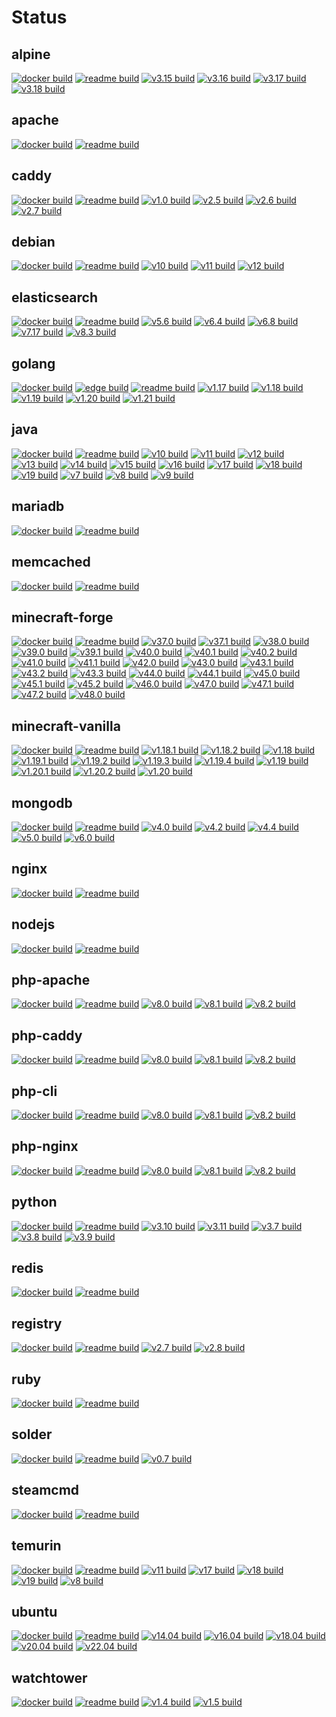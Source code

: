 # Status

## alpine
[![docker build](https://github.com/dockhippie/alpine/actions/workflows/docker.yml/badge.svg)](https://github.com/dockhippie/alpine/actions/workflows/docker.yml) [![readme build](https://github.com/dockhippie/alpine/actions/workflows/readme.yml/badge.svg)](https://github.com/dockhippie/alpine/actions/workflows/readme.yml) [![v3.15 build](https://github.com/dockhippie/alpine/actions/workflows/v3.15.yml/badge.svg)](https://github.com/dockhippie/alpine/actions/workflows/v3.15.yml) [![v3.16 build](https://github.com/dockhippie/alpine/actions/workflows/v3.16.yml/badge.svg)](https://github.com/dockhippie/alpine/actions/workflows/v3.16.yml) [![v3.17 build](https://github.com/dockhippie/alpine/actions/workflows/v3.17.yml/badge.svg)](https://github.com/dockhippie/alpine/actions/workflows/v3.17.yml) [![v3.18 build](https://github.com/dockhippie/alpine/actions/workflows/v3.18.yml/badge.svg)](https://github.com/dockhippie/alpine/actions/workflows/v3.18.yml)

## apache
[![docker build](https://github.com/dockhippie/apache/actions/workflows/docker.yml/badge.svg)](https://github.com/dockhippie/apache/actions/workflows/docker.yml) [![readme build](https://github.com/dockhippie/apache/actions/workflows/readme.yml/badge.svg)](https://github.com/dockhippie/apache/actions/workflows/readme.yml)

## caddy
[![docker build](https://github.com/dockhippie/caddy/actions/workflows/docker.yml/badge.svg)](https://github.com/dockhippie/caddy/actions/workflows/docker.yml) [![readme build](https://github.com/dockhippie/caddy/actions/workflows/readme.yml/badge.svg)](https://github.com/dockhippie/caddy/actions/workflows/readme.yml) [![v1.0 build](https://github.com/dockhippie/caddy/actions/workflows/v1.0.yml/badge.svg)](https://github.com/dockhippie/caddy/actions/workflows/v1.0.yml) [![v2.5 build](https://github.com/dockhippie/caddy/actions/workflows/v2.5.yml/badge.svg)](https://github.com/dockhippie/caddy/actions/workflows/v2.5.yml) [![v2.6 build](https://github.com/dockhippie/caddy/actions/workflows/v2.6.yml/badge.svg)](https://github.com/dockhippie/caddy/actions/workflows/v2.6.yml) [![v2.7 build](https://github.com/dockhippie/caddy/actions/workflows/v2.7.yml/badge.svg)](https://github.com/dockhippie/caddy/actions/workflows/v2.7.yml)

## debian
[![docker build](https://github.com/dockhippie/debian/actions/workflows/docker.yml/badge.svg)](https://github.com/dockhippie/debian/actions/workflows/docker.yml) [![readme build](https://github.com/dockhippie/debian/actions/workflows/readme.yml/badge.svg)](https://github.com/dockhippie/debian/actions/workflows/readme.yml) [![v10 build](https://github.com/dockhippie/debian/actions/workflows/v10.yml/badge.svg)](https://github.com/dockhippie/debian/actions/workflows/v10.yml) [![v11 build](https://github.com/dockhippie/debian/actions/workflows/v11.yml/badge.svg)](https://github.com/dockhippie/debian/actions/workflows/v11.yml) [![v12 build](https://github.com/dockhippie/debian/actions/workflows/v12.yml/badge.svg)](https://github.com/dockhippie/debian/actions/workflows/v12.yml)

## elasticsearch
[![docker build](https://github.com/dockhippie/elasticsearch/actions/workflows/docker.yml/badge.svg)](https://github.com/dockhippie/elasticsearch/actions/workflows/docker.yml) [![readme build](https://github.com/dockhippie/elasticsearch/actions/workflows/readme.yml/badge.svg)](https://github.com/dockhippie/elasticsearch/actions/workflows/readme.yml) [![v5.6 build](https://github.com/dockhippie/elasticsearch/actions/workflows/v5.6.yml/badge.svg)](https://github.com/dockhippie/elasticsearch/actions/workflows/v5.6.yml) [![v6.4 build](https://github.com/dockhippie/elasticsearch/actions/workflows/v6.4.yml/badge.svg)](https://github.com/dockhippie/elasticsearch/actions/workflows/v6.4.yml) [![v6.8 build](https://github.com/dockhippie/elasticsearch/actions/workflows/v6.8.yml/badge.svg)](https://github.com/dockhippie/elasticsearch/actions/workflows/v6.8.yml) [![v7.17 build](https://github.com/dockhippie/elasticsearch/actions/workflows/v7.17.yml/badge.svg)](https://github.com/dockhippie/elasticsearch/actions/workflows/v7.17.yml) [![v8.3 build](https://github.com/dockhippie/elasticsearch/actions/workflows/v8.3.yml/badge.svg)](https://github.com/dockhippie/elasticsearch/actions/workflows/v8.3.yml)

## golang
[![docker build](https://github.com/dockhippie/golang/actions/workflows/docker.yml/badge.svg)](https://github.com/dockhippie/golang/actions/workflows/docker.yml) [![edge build](https://github.com/dockhippie/golang/actions/workflows/edge.yml/badge.svg)](https://github.com/dockhippie/golang/actions/workflows/edge.yml) [![readme build](https://github.com/dockhippie/golang/actions/workflows/readme.yml/badge.svg)](https://github.com/dockhippie/golang/actions/workflows/readme.yml) [![v1.17 build](https://github.com/dockhippie/golang/actions/workflows/v1.17.yml/badge.svg)](https://github.com/dockhippie/golang/actions/workflows/v1.17.yml) [![v1.18 build](https://github.com/dockhippie/golang/actions/workflows/v1.18.yml/badge.svg)](https://github.com/dockhippie/golang/actions/workflows/v1.18.yml) [![v1.19 build](https://github.com/dockhippie/golang/actions/workflows/v1.19.yml/badge.svg)](https://github.com/dockhippie/golang/actions/workflows/v1.19.yml) [![v1.20 build](https://github.com/dockhippie/golang/actions/workflows/v1.20.yml/badge.svg)](https://github.com/dockhippie/golang/actions/workflows/v1.20.yml) [![v1.21 build](https://github.com/dockhippie/golang/actions/workflows/v1.21.yml/badge.svg)](https://github.com/dockhippie/golang/actions/workflows/v1.21.yml)

## java
[![docker build](https://github.com/dockhippie/java/actions/workflows/docker.yml/badge.svg)](https://github.com/dockhippie/java/actions/workflows/docker.yml) [![readme build](https://github.com/dockhippie/java/actions/workflows/readme.yml/badge.svg)](https://github.com/dockhippie/java/actions/workflows/readme.yml) [![v10 build](https://github.com/dockhippie/java/actions/workflows/v10.yml/badge.svg)](https://github.com/dockhippie/java/actions/workflows/v10.yml) [![v11 build](https://github.com/dockhippie/java/actions/workflows/v11.yml/badge.svg)](https://github.com/dockhippie/java/actions/workflows/v11.yml) [![v12 build](https://github.com/dockhippie/java/actions/workflows/v12.yml/badge.svg)](https://github.com/dockhippie/java/actions/workflows/v12.yml) [![v13 build](https://github.com/dockhippie/java/actions/workflows/v13.yml/badge.svg)](https://github.com/dockhippie/java/actions/workflows/v13.yml) [![v14 build](https://github.com/dockhippie/java/actions/workflows/v14.yml/badge.svg)](https://github.com/dockhippie/java/actions/workflows/v14.yml) [![v15 build](https://github.com/dockhippie/java/actions/workflows/v15.yml/badge.svg)](https://github.com/dockhippie/java/actions/workflows/v15.yml) [![v16 build](https://github.com/dockhippie/java/actions/workflows/v16.yml/badge.svg)](https://github.com/dockhippie/java/actions/workflows/v16.yml) [![v17 build](https://github.com/dockhippie/java/actions/workflows/v17.yml/badge.svg)](https://github.com/dockhippie/java/actions/workflows/v17.yml) [![v18 build](https://github.com/dockhippie/java/actions/workflows/v18.yml/badge.svg)](https://github.com/dockhippie/java/actions/workflows/v18.yml) [![v19 build](https://github.com/dockhippie/java/actions/workflows/v19.yml/badge.svg)](https://github.com/dockhippie/java/actions/workflows/v19.yml) [![v7 build](https://github.com/dockhippie/java/actions/workflows/v7.yml/badge.svg)](https://github.com/dockhippie/java/actions/workflows/v7.yml) [![v8 build](https://github.com/dockhippie/java/actions/workflows/v8.yml/badge.svg)](https://github.com/dockhippie/java/actions/workflows/v8.yml) [![v9 build](https://github.com/dockhippie/java/actions/workflows/v9.yml/badge.svg)](https://github.com/dockhippie/java/actions/workflows/v9.yml)

## mariadb
[![docker build](https://github.com/dockhippie/mariadb/actions/workflows/docker.yml/badge.svg)](https://github.com/dockhippie/mariadb/actions/workflows/docker.yml) [![readme build](https://github.com/dockhippie/mariadb/actions/workflows/readme.yml/badge.svg)](https://github.com/dockhippie/mariadb/actions/workflows/readme.yml)

## memcached
[![docker build](https://github.com/dockhippie/memcached/actions/workflows/docker.yml/badge.svg)](https://github.com/dockhippie/memcached/actions/workflows/docker.yml) [![readme build](https://github.com/dockhippie/memcached/actions/workflows/readme.yml/badge.svg)](https://github.com/dockhippie/memcached/actions/workflows/readme.yml)

## minecraft-forge
[![docker build](https://github.com/dockhippie/minecraft-forge/actions/workflows/docker.yml/badge.svg)](https://github.com/dockhippie/minecraft-forge/actions/workflows/docker.yml) [![readme build](https://github.com/dockhippie/minecraft-forge/actions/workflows/readme.yml/badge.svg)](https://github.com/dockhippie/minecraft-forge/actions/workflows/readme.yml) [![v37.0 build](https://github.com/dockhippie/minecraft-forge/actions/workflows/v37.0.yml/badge.svg)](https://github.com/dockhippie/minecraft-forge/actions/workflows/v37.0.yml) [![v37.1 build](https://github.com/dockhippie/minecraft-forge/actions/workflows/v37.1.yml/badge.svg)](https://github.com/dockhippie/minecraft-forge/actions/workflows/v37.1.yml) [![v38.0 build](https://github.com/dockhippie/minecraft-forge/actions/workflows/v38.0.yml/badge.svg)](https://github.com/dockhippie/minecraft-forge/actions/workflows/v38.0.yml) [![v39.0 build](https://github.com/dockhippie/minecraft-forge/actions/workflows/v39.0.yml/badge.svg)](https://github.com/dockhippie/minecraft-forge/actions/workflows/v39.0.yml) [![v39.1 build](https://github.com/dockhippie/minecraft-forge/actions/workflows/v39.1.yml/badge.svg)](https://github.com/dockhippie/minecraft-forge/actions/workflows/v39.1.yml) [![v40.0 build](https://github.com/dockhippie/minecraft-forge/actions/workflows/v40.0.yml/badge.svg)](https://github.com/dockhippie/minecraft-forge/actions/workflows/v40.0.yml) [![v40.1 build](https://github.com/dockhippie/minecraft-forge/actions/workflows/v40.1.yml/badge.svg)](https://github.com/dockhippie/minecraft-forge/actions/workflows/v40.1.yml) [![v40.2 build](https://github.com/dockhippie/minecraft-forge/actions/workflows/v40.2.yml/badge.svg)](https://github.com/dockhippie/minecraft-forge/actions/workflows/v40.2.yml) [![v41.0 build](https://github.com/dockhippie/minecraft-forge/actions/workflows/v41.0.yml/badge.svg)](https://github.com/dockhippie/minecraft-forge/actions/workflows/v41.0.yml) [![v41.1 build](https://github.com/dockhippie/minecraft-forge/actions/workflows/v41.1.yml/badge.svg)](https://github.com/dockhippie/minecraft-forge/actions/workflows/v41.1.yml) [![v42.0 build](https://github.com/dockhippie/minecraft-forge/actions/workflows/v42.0.yml/badge.svg)](https://github.com/dockhippie/minecraft-forge/actions/workflows/v42.0.yml) [![v43.0 build](https://github.com/dockhippie/minecraft-forge/actions/workflows/v43.0.yml/badge.svg)](https://github.com/dockhippie/minecraft-forge/actions/workflows/v43.0.yml) [![v43.1 build](https://github.com/dockhippie/minecraft-forge/actions/workflows/v43.1.yml/badge.svg)](https://github.com/dockhippie/minecraft-forge/actions/workflows/v43.1.yml) [![v43.2 build](https://github.com/dockhippie/minecraft-forge/actions/workflows/v43.2.yml/badge.svg)](https://github.com/dockhippie/minecraft-forge/actions/workflows/v43.2.yml) [![v43.3 build](https://github.com/dockhippie/minecraft-forge/actions/workflows/v43.3.yml/badge.svg)](https://github.com/dockhippie/minecraft-forge/actions/workflows/v43.3.yml) [![v44.0 build](https://github.com/dockhippie/minecraft-forge/actions/workflows/v44.0.yml/badge.svg)](https://github.com/dockhippie/minecraft-forge/actions/workflows/v44.0.yml) [![v44.1 build](https://github.com/dockhippie/minecraft-forge/actions/workflows/v44.1.yml/badge.svg)](https://github.com/dockhippie/minecraft-forge/actions/workflows/v44.1.yml) [![v45.0 build](https://github.com/dockhippie/minecraft-forge/actions/workflows/v45.0.yml/badge.svg)](https://github.com/dockhippie/minecraft-forge/actions/workflows/v45.0.yml) [![v45.1 build](https://github.com/dockhippie/minecraft-forge/actions/workflows/v45.1.yml/badge.svg)](https://github.com/dockhippie/minecraft-forge/actions/workflows/v45.1.yml) [![v45.2 build](https://github.com/dockhippie/minecraft-forge/actions/workflows/v45.2.yml/badge.svg)](https://github.com/dockhippie/minecraft-forge/actions/workflows/v45.2.yml) [![v46.0 build](https://github.com/dockhippie/minecraft-forge/actions/workflows/v46.0.yml/badge.svg)](https://github.com/dockhippie/minecraft-forge/actions/workflows/v46.0.yml) [![v47.0 build](https://github.com/dockhippie/minecraft-forge/actions/workflows/v47.0.yml/badge.svg)](https://github.com/dockhippie/minecraft-forge/actions/workflows/v47.0.yml) [![v47.1 build](https://github.com/dockhippie/minecraft-forge/actions/workflows/v47.1.yml/badge.svg)](https://github.com/dockhippie/minecraft-forge/actions/workflows/v47.1.yml) [![v47.2 build](https://github.com/dockhippie/minecraft-forge/actions/workflows/v47.2.yml/badge.svg)](https://github.com/dockhippie/minecraft-forge/actions/workflows/v47.2.yml) [![v48.0 build](https://github.com/dockhippie/minecraft-forge/actions/workflows/v48.0.yml/badge.svg)](https://github.com/dockhippie/minecraft-forge/actions/workflows/v48.0.yml)

## minecraft-vanilla
[![docker build](https://github.com/dockhippie/minecraft-vanilla/actions/workflows/docker.yml/badge.svg)](https://github.com/dockhippie/minecraft-vanilla/actions/workflows/docker.yml) [![readme build](https://github.com/dockhippie/minecraft-vanilla/actions/workflows/readme.yml/badge.svg)](https://github.com/dockhippie/minecraft-vanilla/actions/workflows/readme.yml) [![v1.18.1 build](https://github.com/dockhippie/minecraft-vanilla/actions/workflows/v1.18.1.yml/badge.svg)](https://github.com/dockhippie/minecraft-vanilla/actions/workflows/v1.18.1.yml) [![v1.18.2 build](https://github.com/dockhippie/minecraft-vanilla/actions/workflows/v1.18.2.yml/badge.svg)](https://github.com/dockhippie/minecraft-vanilla/actions/workflows/v1.18.2.yml) [![v1.18 build](https://github.com/dockhippie/minecraft-vanilla/actions/workflows/v1.18.yml/badge.svg)](https://github.com/dockhippie/minecraft-vanilla/actions/workflows/v1.18.yml) [![v1.19.1 build](https://github.com/dockhippie/minecraft-vanilla/actions/workflows/v1.19.1.yml/badge.svg)](https://github.com/dockhippie/minecraft-vanilla/actions/workflows/v1.19.1.yml) [![v1.19.2 build](https://github.com/dockhippie/minecraft-vanilla/actions/workflows/v1.19.2.yml/badge.svg)](https://github.com/dockhippie/minecraft-vanilla/actions/workflows/v1.19.2.yml) [![v1.19.3 build](https://github.com/dockhippie/minecraft-vanilla/actions/workflows/v1.19.3.yml/badge.svg)](https://github.com/dockhippie/minecraft-vanilla/actions/workflows/v1.19.3.yml) [![v1.19.4 build](https://github.com/dockhippie/minecraft-vanilla/actions/workflows/v1.19.4.yml/badge.svg)](https://github.com/dockhippie/minecraft-vanilla/actions/workflows/v1.19.4.yml) [![v1.19 build](https://github.com/dockhippie/minecraft-vanilla/actions/workflows/v1.19.yml/badge.svg)](https://github.com/dockhippie/minecraft-vanilla/actions/workflows/v1.19.yml) [![v1.20.1 build](https://github.com/dockhippie/minecraft-vanilla/actions/workflows/v1.20.1.yml/badge.svg)](https://github.com/dockhippie/minecraft-vanilla/actions/workflows/v1.20.1.yml) [![v1.20.2 build](https://github.com/dockhippie/minecraft-vanilla/actions/workflows/v1.20.2.yml/badge.svg)](https://github.com/dockhippie/minecraft-vanilla/actions/workflows/v1.20.2.yml) [![v1.20 build](https://github.com/dockhippie/minecraft-vanilla/actions/workflows/v1.20.yml/badge.svg)](https://github.com/dockhippie/minecraft-vanilla/actions/workflows/v1.20.yml)

## mongodb
[![docker build](https://github.com/dockhippie/mongodb/actions/workflows/docker.yml/badge.svg)](https://github.com/dockhippie/mongodb/actions/workflows/docker.yml) [![readme build](https://github.com/dockhippie/mongodb/actions/workflows/readme.yml/badge.svg)](https://github.com/dockhippie/mongodb/actions/workflows/readme.yml) [![v4.0 build](https://github.com/dockhippie/mongodb/actions/workflows/v4.0.yml/badge.svg)](https://github.com/dockhippie/mongodb/actions/workflows/v4.0.yml) [![v4.2 build](https://github.com/dockhippie/mongodb/actions/workflows/v4.2.yml/badge.svg)](https://github.com/dockhippie/mongodb/actions/workflows/v4.2.yml) [![v4.4 build](https://github.com/dockhippie/mongodb/actions/workflows/v4.4.yml/badge.svg)](https://github.com/dockhippie/mongodb/actions/workflows/v4.4.yml) [![v5.0 build](https://github.com/dockhippie/mongodb/actions/workflows/v5.0.yml/badge.svg)](https://github.com/dockhippie/mongodb/actions/workflows/v5.0.yml) [![v6.0 build](https://github.com/dockhippie/mongodb/actions/workflows/v6.0.yml/badge.svg)](https://github.com/dockhippie/mongodb/actions/workflows/v6.0.yml)

## nginx
[![docker build](https://github.com/dockhippie/nginx/actions/workflows/docker.yml/badge.svg)](https://github.com/dockhippie/nginx/actions/workflows/docker.yml) [![readme build](https://github.com/dockhippie/nginx/actions/workflows/readme.yml/badge.svg)](https://github.com/dockhippie/nginx/actions/workflows/readme.yml)

## nodejs
[![docker build](https://github.com/dockhippie/nodejs/actions/workflows/docker.yml/badge.svg)](https://github.com/dockhippie/nodejs/actions/workflows/docker.yml) [![readme build](https://github.com/dockhippie/nodejs/actions/workflows/readme.yml/badge.svg)](https://github.com/dockhippie/nodejs/actions/workflows/readme.yml)

## php-apache
[![docker build](https://github.com/dockhippie/php-apache/actions/workflows/docker.yml/badge.svg)](https://github.com/dockhippie/php-apache/actions/workflows/docker.yml) [![readme build](https://github.com/dockhippie/php-apache/actions/workflows/readme.yml/badge.svg)](https://github.com/dockhippie/php-apache/actions/workflows/readme.yml) [![v8.0 build](https://github.com/dockhippie/php-apache/actions/workflows/v8.0.yml/badge.svg)](https://github.com/dockhippie/php-apache/actions/workflows/v8.0.yml) [![v8.1 build](https://github.com/dockhippie/php-apache/actions/workflows/v8.1.yml/badge.svg)](https://github.com/dockhippie/php-apache/actions/workflows/v8.1.yml) [![v8.2 build](https://github.com/dockhippie/php-apache/actions/workflows/v8.2.yml/badge.svg)](https://github.com/dockhippie/php-apache/actions/workflows/v8.2.yml)

## php-caddy
[![docker build](https://github.com/dockhippie/php-caddy/actions/workflows/docker.yml/badge.svg)](https://github.com/dockhippie/php-caddy/actions/workflows/docker.yml) [![readme build](https://github.com/dockhippie/php-caddy/actions/workflows/readme.yml/badge.svg)](https://github.com/dockhippie/php-caddy/actions/workflows/readme.yml) [![v8.0 build](https://github.com/dockhippie/php-caddy/actions/workflows/v8.0.yml/badge.svg)](https://github.com/dockhippie/php-caddy/actions/workflows/v8.0.yml) [![v8.1 build](https://github.com/dockhippie/php-caddy/actions/workflows/v8.1.yml/badge.svg)](https://github.com/dockhippie/php-caddy/actions/workflows/v8.1.yml) [![v8.2 build](https://github.com/dockhippie/php-caddy/actions/workflows/v8.2.yml/badge.svg)](https://github.com/dockhippie/php-caddy/actions/workflows/v8.2.yml)

## php-cli
[![docker build](https://github.com/dockhippie/php-cli/actions/workflows/docker.yml/badge.svg)](https://github.com/dockhippie/php-cli/actions/workflows/docker.yml) [![readme build](https://github.com/dockhippie/php-cli/actions/workflows/readme.yml/badge.svg)](https://github.com/dockhippie/php-cli/actions/workflows/readme.yml) [![v8.0 build](https://github.com/dockhippie/php-cli/actions/workflows/v8.0.yml/badge.svg)](https://github.com/dockhippie/php-cli/actions/workflows/v8.0.yml) [![v8.1 build](https://github.com/dockhippie/php-cli/actions/workflows/v8.1.yml/badge.svg)](https://github.com/dockhippie/php-cli/actions/workflows/v8.1.yml) [![v8.2 build](https://github.com/dockhippie/php-cli/actions/workflows/v8.2.yml/badge.svg)](https://github.com/dockhippie/php-cli/actions/workflows/v8.2.yml)

## php-nginx
[![docker build](https://github.com/dockhippie/php-nginx/actions/workflows/docker.yml/badge.svg)](https://github.com/dockhippie/php-nginx/actions/workflows/docker.yml) [![readme build](https://github.com/dockhippie/php-nginx/actions/workflows/readme.yml/badge.svg)](https://github.com/dockhippie/php-nginx/actions/workflows/readme.yml) [![v8.0 build](https://github.com/dockhippie/php-nginx/actions/workflows/v8.0.yml/badge.svg)](https://github.com/dockhippie/php-nginx/actions/workflows/v8.0.yml) [![v8.1 build](https://github.com/dockhippie/php-nginx/actions/workflows/v8.1.yml/badge.svg)](https://github.com/dockhippie/php-nginx/actions/workflows/v8.1.yml) [![v8.2 build](https://github.com/dockhippie/php-nginx/actions/workflows/v8.2.yml/badge.svg)](https://github.com/dockhippie/php-nginx/actions/workflows/v8.2.yml)

## python
[![docker build](https://github.com/dockhippie/python/actions/workflows/docker.yml/badge.svg)](https://github.com/dockhippie/python/actions/workflows/docker.yml) [![readme build](https://github.com/dockhippie/python/actions/workflows/readme.yml/badge.svg)](https://github.com/dockhippie/python/actions/workflows/readme.yml) [![v3.10 build](https://github.com/dockhippie/python/actions/workflows/v3.10.yml/badge.svg)](https://github.com/dockhippie/python/actions/workflows/v3.10.yml) [![v3.11 build](https://github.com/dockhippie/python/actions/workflows/v3.11.yml/badge.svg)](https://github.com/dockhippie/python/actions/workflows/v3.11.yml) [![v3.7 build](https://github.com/dockhippie/python/actions/workflows/v3.7.yml/badge.svg)](https://github.com/dockhippie/python/actions/workflows/v3.7.yml) [![v3.8 build](https://github.com/dockhippie/python/actions/workflows/v3.8.yml/badge.svg)](https://github.com/dockhippie/python/actions/workflows/v3.8.yml) [![v3.9 build](https://github.com/dockhippie/python/actions/workflows/v3.9.yml/badge.svg)](https://github.com/dockhippie/python/actions/workflows/v3.9.yml)

## redis
[![docker build](https://github.com/dockhippie/redis/actions/workflows/docker.yml/badge.svg)](https://github.com/dockhippie/redis/actions/workflows/docker.yml) [![readme build](https://github.com/dockhippie/redis/actions/workflows/readme.yml/badge.svg)](https://github.com/dockhippie/redis/actions/workflows/readme.yml)

## registry
[![docker build](https://github.com/dockhippie/registry/actions/workflows/docker.yml/badge.svg)](https://github.com/dockhippie/registry/actions/workflows/docker.yml) [![readme build](https://github.com/dockhippie/registry/actions/workflows/readme.yml/badge.svg)](https://github.com/dockhippie/registry/actions/workflows/readme.yml) [![v2.7 build](https://github.com/dockhippie/registry/actions/workflows/v2.7.yml/badge.svg)](https://github.com/dockhippie/registry/actions/workflows/v2.7.yml) [![v2.8 build](https://github.com/dockhippie/registry/actions/workflows/v2.8.yml/badge.svg)](https://github.com/dockhippie/registry/actions/workflows/v2.8.yml)

## ruby
[![docker build](https://github.com/dockhippie/ruby/actions/workflows/docker.yml/badge.svg)](https://github.com/dockhippie/ruby/actions/workflows/docker.yml) [![readme build](https://github.com/dockhippie/ruby/actions/workflows/readme.yml/badge.svg)](https://github.com/dockhippie/ruby/actions/workflows/readme.yml)

## solder
[![docker build](https://github.com/dockhippie/solder/actions/workflows/docker.yml/badge.svg)](https://github.com/dockhippie/solder/actions/workflows/docker.yml) [![readme build](https://github.com/dockhippie/solder/actions/workflows/readme.yml/badge.svg)](https://github.com/dockhippie/solder/actions/workflows/readme.yml) [![v0.7 build](https://github.com/dockhippie/solder/actions/workflows/v0.7.yml/badge.svg)](https://github.com/dockhippie/solder/actions/workflows/v0.7.yml)

## steamcmd
[![docker build](https://github.com/dockhippie/steamcmd/actions/workflows/docker.yml/badge.svg)](https://github.com/dockhippie/steamcmd/actions/workflows/docker.yml) [![readme build](https://github.com/dockhippie/steamcmd/actions/workflows/readme.yml/badge.svg)](https://github.com/dockhippie/steamcmd/actions/workflows/readme.yml)

## temurin
[![docker build](https://github.com/dockhippie/temurin/actions/workflows/docker.yml/badge.svg)](https://github.com/dockhippie/temurin/actions/workflows/docker.yml) [![readme build](https://github.com/dockhippie/temurin/actions/workflows/readme.yml/badge.svg)](https://github.com/dockhippie/temurin/actions/workflows/readme.yml) [![v11 build](https://github.com/dockhippie/temurin/actions/workflows/v11.yml/badge.svg)](https://github.com/dockhippie/temurin/actions/workflows/v11.yml) [![v17 build](https://github.com/dockhippie/temurin/actions/workflows/v17.yml/badge.svg)](https://github.com/dockhippie/temurin/actions/workflows/v17.yml) [![v18 build](https://github.com/dockhippie/temurin/actions/workflows/v18.yml/badge.svg)](https://github.com/dockhippie/temurin/actions/workflows/v18.yml) [![v19 build](https://github.com/dockhippie/temurin/actions/workflows/v19.yml/badge.svg)](https://github.com/dockhippie/temurin/actions/workflows/v19.yml) [![v8 build](https://github.com/dockhippie/temurin/actions/workflows/v8.yml/badge.svg)](https://github.com/dockhippie/temurin/actions/workflows/v8.yml)

## ubuntu
[![docker build](https://github.com/dockhippie/ubuntu/actions/workflows/docker.yml/badge.svg)](https://github.com/dockhippie/ubuntu/actions/workflows/docker.yml) [![readme build](https://github.com/dockhippie/ubuntu/actions/workflows/readme.yml/badge.svg)](https://github.com/dockhippie/ubuntu/actions/workflows/readme.yml) [![v14.04 build](https://github.com/dockhippie/ubuntu/actions/workflows/v14.04.yml/badge.svg)](https://github.com/dockhippie/ubuntu/actions/workflows/v14.04.yml) [![v16.04 build](https://github.com/dockhippie/ubuntu/actions/workflows/v16.04.yml/badge.svg)](https://github.com/dockhippie/ubuntu/actions/workflows/v16.04.yml) [![v18.04 build](https://github.com/dockhippie/ubuntu/actions/workflows/v18.04.yml/badge.svg)](https://github.com/dockhippie/ubuntu/actions/workflows/v18.04.yml) [![v20.04 build](https://github.com/dockhippie/ubuntu/actions/workflows/v20.04.yml/badge.svg)](https://github.com/dockhippie/ubuntu/actions/workflows/v20.04.yml) [![v22.04 build](https://github.com/dockhippie/ubuntu/actions/workflows/v22.04.yml/badge.svg)](https://github.com/dockhippie/ubuntu/actions/workflows/v22.04.yml)

## watchtower
[![docker build](https://github.com/dockhippie/watchtower/actions/workflows/docker.yml/badge.svg)](https://github.com/dockhippie/watchtower/actions/workflows/docker.yml) [![readme build](https://github.com/dockhippie/watchtower/actions/workflows/readme.yml/badge.svg)](https://github.com/dockhippie/watchtower/actions/workflows/readme.yml) [![v1.4 build](https://github.com/dockhippie/watchtower/actions/workflows/v1.4.yml/badge.svg)](https://github.com/dockhippie/watchtower/actions/workflows/v1.4.yml) [![v1.5 build](https://github.com/dockhippie/watchtower/actions/workflows/v1.5.yml/badge.svg)](https://github.com/dockhippie/watchtower/actions/workflows/v1.5.yml)
